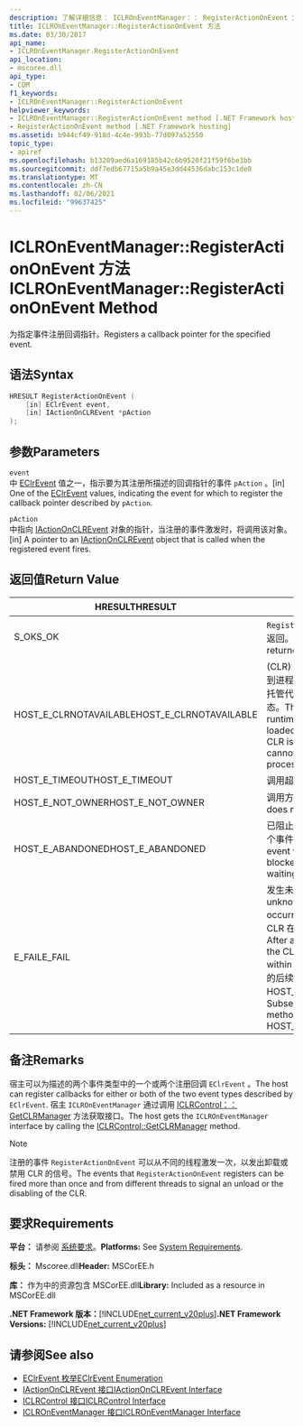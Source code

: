 ```yaml
---
description: 了解详细信息： ICLROnEventManager：： RegisterActionOnEvent 方法
title: ICLROnEventManager::RegisterActionOnEvent 方法
ms.date: 03/30/2017
api_name:
- ICLROnEventManager.RegisterActionOnEvent
api_location:
- mscoree.dll
api_type:
- COM
f1_keywords:
- ICLROnEventManager::RegisterActionOnEvent
helpviewer_keywords:
- ICLROnEventManager::RegisterActionOnEvent method [.NET Framework hosting]
- RegisterActionOnEvent method [.NET Framework hosting]
ms.assetid: b944cf49-918d-4c4e-993b-77d097a52550
topic_type:
- apiref
ms.openlocfilehash: b13209aed6a169185b42c6b9520f21f59f6be3bb
ms.sourcegitcommit: ddf7edb67715a5b9a45e3dd44536dabc153c1de0
ms.translationtype: MT
ms.contentlocale: zh-CN
ms.lasthandoff: 02/06/2021
ms.locfileid: "99637425"
---
```

# <a name="iclroneventmanagerregisteractiononevent-method"></a><span data-ttu-id="238c2-103">ICLROnEventManager::RegisterActionOnEvent 方法</span><span class="sxs-lookup"><span data-stu-id="238c2-103">ICLROnEventManager::RegisterActionOnEvent Method</span></span>

<span data-ttu-id="238c2-104">为指定事件注册回调指针。</span><span class="sxs-lookup"><span data-stu-id="238c2-104">Registers a callback pointer for the specified event.</span></span>  
  
## <a name="syntax"></a><span data-ttu-id="238c2-105">语法</span><span class="sxs-lookup"><span data-stu-id="238c2-105">Syntax</span></span>  
  
```cpp  
HRESULT RegisterActionOnEvent (  
    [in] EClrEvent event,  
    [in] IActionOnCLREvent *pAction  
);  
```  
  
## <a name="parameters"></a><span data-ttu-id="238c2-106">参数</span><span class="sxs-lookup"><span data-stu-id="238c2-106">Parameters</span></span>  

 `event`  
 <span data-ttu-id="238c2-107">中 [EClrEvent](eclrevent-enumeration.md) 值之一，指示要为其注册所描述的回调指针的事件 `pAction` 。</span><span class="sxs-lookup"><span data-stu-id="238c2-107">[in] One of the [EClrEvent](eclrevent-enumeration.md) values, indicating the event for which to register the callback pointer described by `pAction`.</span></span>  
  
 `pAction`  
 <span data-ttu-id="238c2-108">中指向 [IActionOnCLREvent](iactiononclrevent-interface.md) 对象的指针，当注册的事件激发时，将调用该对象。</span><span class="sxs-lookup"><span data-stu-id="238c2-108">[in] A pointer to an [IActionOnCLREvent](iactiononclrevent-interface.md) object that is called when the registered event fires.</span></span>  
  
## <a name="return-value"></a><span data-ttu-id="238c2-109">返回值</span><span class="sxs-lookup"><span data-stu-id="238c2-109">Return Value</span></span>  
  
|<span data-ttu-id="238c2-110">HRESULT</span><span class="sxs-lookup"><span data-stu-id="238c2-110">HRESULT</span></span>|<span data-ttu-id="238c2-111">说明</span><span class="sxs-lookup"><span data-stu-id="238c2-111">Description</span></span>|  
|-------------|-----------------|  
|<span data-ttu-id="238c2-112">S_OK</span><span class="sxs-lookup"><span data-stu-id="238c2-112">S_OK</span></span>|<span data-ttu-id="238c2-113">`RegisterActionOnEvent` 已成功返回。</span><span class="sxs-lookup"><span data-stu-id="238c2-113">`RegisterActionOnEvent` returned successfully.</span></span>|  
|<span data-ttu-id="238c2-114">HOST_E_CLRNOTAVAILABLE</span><span class="sxs-lookup"><span data-stu-id="238c2-114">HOST_E_CLRNOTAVAILABLE</span></span>|<span data-ttu-id="238c2-115"> (CLR) 的公共语言运行时未加载到进程中，或 CLR 处于无法运行托管代码或成功处理调用的状态。</span><span class="sxs-lookup"><span data-stu-id="238c2-115">The common language runtime (CLR) has not been loaded into a process, or the CLR is in a state in which it cannot run managed code or process the call successfully.</span></span>|  
|<span data-ttu-id="238c2-116">HOST_E_TIMEOUT</span><span class="sxs-lookup"><span data-stu-id="238c2-116">HOST_E_TIMEOUT</span></span>|<span data-ttu-id="238c2-117">调用超时。</span><span class="sxs-lookup"><span data-stu-id="238c2-117">The call timed out.</span></span>|  
|<span data-ttu-id="238c2-118">HOST_E_NOT_OWNER</span><span class="sxs-lookup"><span data-stu-id="238c2-118">HOST_E_NOT_OWNER</span></span>|<span data-ttu-id="238c2-119">调用方不拥有该锁。</span><span class="sxs-lookup"><span data-stu-id="238c2-119">The caller does not own the lock.</span></span>|  
|<span data-ttu-id="238c2-120">HOST_E_ABANDONED</span><span class="sxs-lookup"><span data-stu-id="238c2-120">HOST_E_ABANDONED</span></span>|<span data-ttu-id="238c2-121">已阻止的线程或纤程正在等待某个事件时，该事件被取消。</span><span class="sxs-lookup"><span data-stu-id="238c2-121">An event was canceled while a blocked thread or fiber was waiting on it.</span></span>|  
|<span data-ttu-id="238c2-122">E_FAIL</span><span class="sxs-lookup"><span data-stu-id="238c2-122">E_FAIL</span></span>|<span data-ttu-id="238c2-123">发生未知的灾难性故障。</span><span class="sxs-lookup"><span data-stu-id="238c2-123">An unknown catastrophic failure occurred.</span></span> <span data-ttu-id="238c2-124">方法返回 E_FAIL 后，CLR 在该进程内将不再可用。</span><span class="sxs-lookup"><span data-stu-id="238c2-124">After a method returns E_FAIL, the CLR is no longer usable within the process.</span></span> <span data-ttu-id="238c2-125">对宿主方法的后续调用会返回 HOST_E_CLRNOTAVAILABLE。</span><span class="sxs-lookup"><span data-stu-id="238c2-125">Subsequent calls to hosting methods return HOST_E_CLRNOTAVAILABLE.</span></span>|  
  
## <a name="remarks"></a><span data-ttu-id="238c2-126">备注</span><span class="sxs-lookup"><span data-stu-id="238c2-126">Remarks</span></span>  

 <span data-ttu-id="238c2-127">宿主可以为描述的两个事件类型中的一个或两个注册回调 `EClrEvent` 。</span><span class="sxs-lookup"><span data-stu-id="238c2-127">The host can register callbacks for either or both of the two event types described by `EClrEvent`.</span></span> <span data-ttu-id="238c2-128">宿主 `ICLROnEventManager` 通过调用 [ICLRControl：： GetCLRManager](iclrcontrol-getclrmanager-method.md) 方法获取接口。</span><span class="sxs-lookup"><span data-stu-id="238c2-128">The host gets the `ICLROnEventManager` interface by calling the [ICLRControl::GetCLRManager](iclrcontrol-getclrmanager-method.md) method.</span></span>  
  
> [!NOTE]
> <span data-ttu-id="238c2-129">注册的事件 `RegisterActionOnEvent` 可以从不同的线程激发一次，以发出卸载或禁用 CLR 的信号。</span><span class="sxs-lookup"><span data-stu-id="238c2-129">The events that `RegisterActionOnEvent` registers can be fired more than once and from different threads to signal an unload or the disabling of the CLR.</span></span>  
  
## <a name="requirements"></a><span data-ttu-id="238c2-130">要求</span><span class="sxs-lookup"><span data-stu-id="238c2-130">Requirements</span></span>  

 <span data-ttu-id="238c2-131">**平台：** 请参阅 [系统要求](../../get-started/system-requirements.md)。</span><span class="sxs-lookup"><span data-stu-id="238c2-131">**Platforms:** See [System Requirements](../../get-started/system-requirements.md).</span></span>  
  
 <span data-ttu-id="238c2-132">**标头：** Mscoree.dll</span><span class="sxs-lookup"><span data-stu-id="238c2-132">**Header:** MSCorEE.h</span></span>  
  
 <span data-ttu-id="238c2-133">**库：** 作为中的资源包含 MSCorEE.dll</span><span class="sxs-lookup"><span data-stu-id="238c2-133">**Library:** Included as a resource in MSCorEE.dll</span></span>  
  
 <span data-ttu-id="238c2-134">**.NET Framework 版本：**[!INCLUDE[net_current_v20plus](../../../../includes/net-current-v20plus-md.md)]</span><span class="sxs-lookup"><span data-stu-id="238c2-134">**.NET Framework Versions:** [!INCLUDE[net_current_v20plus](../../../../includes/net-current-v20plus-md.md)]</span></span>  
  
## <a name="see-also"></a><span data-ttu-id="238c2-135">请参阅</span><span class="sxs-lookup"><span data-stu-id="238c2-135">See also</span></span>

- [<span data-ttu-id="238c2-136">EClrEvent 枚举</span><span class="sxs-lookup"><span data-stu-id="238c2-136">EClrEvent Enumeration</span></span>](eclrevent-enumeration.md)
- [<span data-ttu-id="238c2-137">IActionOnCLREvent 接口</span><span class="sxs-lookup"><span data-stu-id="238c2-137">IActionOnCLREvent Interface</span></span>](iactiononclrevent-interface.md)
- [<span data-ttu-id="238c2-138">ICLRControl 接口</span><span class="sxs-lookup"><span data-stu-id="238c2-138">ICLRControl Interface</span></span>](iclrcontrol-interface.md)
- [<span data-ttu-id="238c2-139">ICLROnEventManager 接口</span><span class="sxs-lookup"><span data-stu-id="238c2-139">ICLROnEventManager Interface</span></span>](iclroneventmanager-interface.md)

